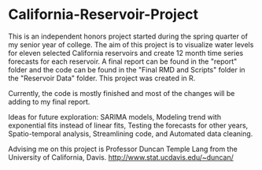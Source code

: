 # California-Reservoir-Project
This is an independent honors project started during the spring quarter of my senior year of college. The aim of this project is to visualize water levels for eleven selected California reservoirs and create 12 month time series forecasts for each reservoir. A final report can be found in the "report" folder and the code can be found in the "Final RMD and Scripts" folder in the "Reservoir Data" folder. This project was created in R. 

Currently, the code is mostly finished and most of the changes will be adding to my final report. 

Ideas for future exploration: SARIMA models, Modeling trend with exponential fits instead of linear fits, Testing the forecasts for other years, Spatio-temporal analysis, Streamlining code, and Automated data cleaning.

Advising me on this project is Professor Duncan Temple Lang from the University of California, Davis.
http://www.stat.ucdavis.edu/~duncan/
